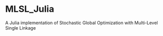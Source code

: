 # MLSL_Julia
A Julia implementation of Stochastic Global Optimization with Multi-Level Single Linkage 
